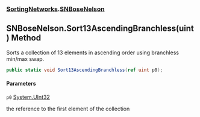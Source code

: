 ### [SortingNetworks](SortingNetworks.md 'SortingNetworks').[SNBoseNelson](SortingNetworks.SNBoseNelson.md 'SortingNetworks.SNBoseNelson')

## SNBoseNelson.Sort13AscendingBranchless(uint) Method

Sorts a collection of 13 elements in ascending order using branchless min/max swap.

```csharp
public static void Sort13AscendingBranchless(ref uint p0);
```
#### Parameters

<a name='SortingNetworks.SNBoseNelson.Sort13AscendingBranchless(uint).p0'></a>

`p0` [System.UInt32](https://docs.microsoft.com/en-us/dotnet/api/System.UInt32 'System.UInt32')

the reference to the first element of the collection